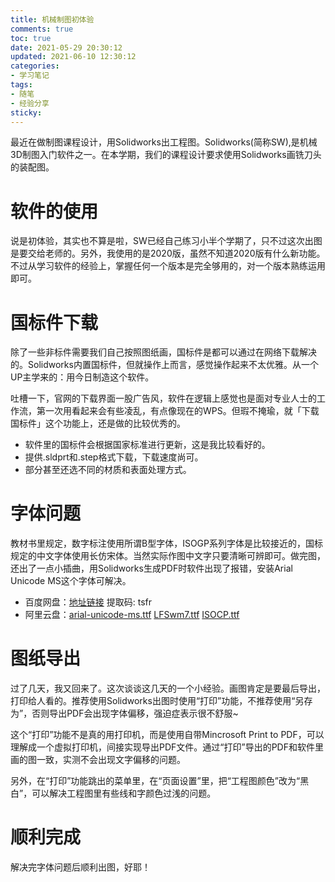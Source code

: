 ```yaml
---
title: 机械制图初体验
comments: true
toc: true
date: 2021-05-29 20:30:12
updated: 2021-06-10 12:30:12
categories:
- 学习笔记
tags:
- 随笔
- 经验分享
sticky:
---
```


最近在做制图课程设计，用Solidworks出工程图。Solidworks(简称SW),是机械3D制图入门软件之一。在本学期，我们的课程设计要求使用Solidworks画铣刀头的装配图。

<!-- more -->


# 软件的使用
说是初体验，其实也不算是啦，SW已经自己练习小半个学期了，只不过这次出图是要交给老师的。另外，我使用的是2020版，虽然不知道2020版有什么新功能。不过从学习软件的经验上，掌握任何一个版本是完全够用的，对一个版本熟练运用即可。

# 国标件下载
除了一些非标件需要我们自己按照图纸画，国标件是都可以通过在网络下载解决的。Solidworks内置国标件，但就操作上而言，感觉操作起来不太优雅。从一个UP主学来的：用今日制造这个软件。

吐槽一下，官网的下载界面一股广告风，软件在逻辑上感觉也是面对专业人士的工作流，第一次用看起来会有些凌乱，有点像现在的WPS。但瑕不掩瑜，就「下载国标件」这个功能上，还是做的比较优秀的。
- 软件里的国标件会根据国家标准进行更新，这是我比较看好的。
- 提供.sldprt和.step格式下载，下载速度尚可。
- 部分甚至还选不同的材质和表面处理方式。

# 字体问题
教材书里规定，数字标注使用所谓B型字体，ISOGP系列字体是比较接近的，国标规定的中文字体使用长仿宋体。当然实际作图中文字只要清晰可辨即可。做完图，还出了一点小插曲，用Solidworks生成PDF时软件出现了报错，安装Arial Unicode MS这个字体可解决。

- 百度网盘：[地址链接](https://pan.baidu.com/s/1T1nL63_jp5UxzobV5RdjTQ) 提取码: tsfr 
- 阿里云盘：[arial-unicode-ms.ttf](https://www.aliyundrive.com/s/nS86YMDaoLR)	 [LFSwm7.ttf](https://www.aliyundrive.com/s/Yh7HBLJgPMo)	[ISOCP.ttf](https://www.aliyundrive.com/s/J3xL1CMEDk6)

# 图纸导出
过了几天，我又回来了。这次谈谈这几天的一个小经验。画图肯定是要最后导出，打印给人看的。推荐使用Solidworks出图时使用“打印”功能，不推荐使用“另存为”，否则导出PDF会出现字体偏移，强迫症表示很不舒服~

这个“打印”功能不是真的用打印机，而是使用自带Mincrosoft Print to PDF，可以理解成一个虚拟打印机，间接实现导出PDF文件。通过“打印”导出的PDF和软件里画的图一致，实测不会出现文字偏移的问题。

另外，在“打印”功能跳出的菜单里，在“页面设置”里，把“工程图颜色”改为“黑白”，可以解决工程图里有些线和字颜色过浅的问题。

# 顺利完成
解决完字体问题后顺利出图，好耶！
